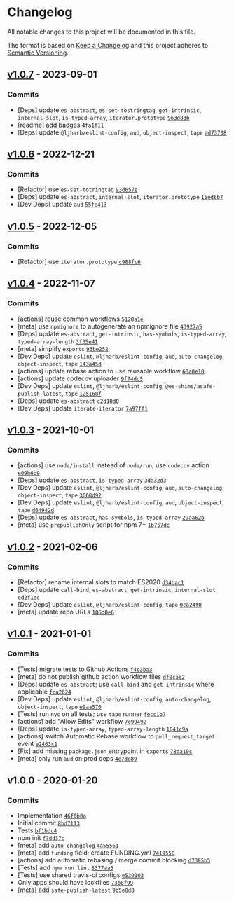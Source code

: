 # Changelog

All notable changes to this project will be documented in this file.

The format is based on [Keep a Changelog](https://keepachangelog.com/en/1.0.0/)
and this project adheres to [Semantic Versioning](https://semver.org/spec/v2.0.0.html).

## [v1.0.7](https://github.com/es-shims/es-create-array-iterator/compare/v1.0.6...v1.0.7) - 2023-09-01

### Commits

- [Deps] update `es-abstract`, `es-set-tostringtag`, `get-intrinsic`, `internal-slot`, `is-typed-array`, `iterator.prototype` [`963d83b`](https://github.com/es-shims/es-create-array-iterator/commit/963d83b93faf51afff62ad921d5be343f6bae228)
- [readme] add badges [`4fa1f11`](https://github.com/es-shims/es-create-array-iterator/commit/4fa1f1141275321b8ed4c79782a8f1dcf8b26494)
- [Deps] update `@ljharb/eslint-config`, `aud`, `object-inspect`, `tape` [`ad73708`](https://github.com/es-shims/es-create-array-iterator/commit/ad73708a3adeef2d382cf24cdbb507f13f6c54c3)

## [v1.0.6](https://github.com/es-shims/es-create-array-iterator/compare/v1.0.5...v1.0.6) - 2022-12-21

### Commits

- [Refactor] use `es-set-totringtag` [`93d657e`](https://github.com/es-shims/es-create-array-iterator/commit/93d657e7e5dcc8e0d3f76593cbd6fdc64cd28454)
- [Deps] update `es-abstract`, `internal-slot`, `iterator.prototype` [`15ed6b7`](https://github.com/es-shims/es-create-array-iterator/commit/15ed6b7268ce31064bba8285710ece18572d0acd)
- [Dev Deps] update `aud` [`55fe413`](https://github.com/es-shims/es-create-array-iterator/commit/55fe4130dc8e725fb29c459d1af5aee8da515793)

## [v1.0.5](https://github.com/es-shims/es-create-array-iterator/compare/v1.0.4...v1.0.5) - 2022-12-05

### Commits

- [Refactor] use `iterator.prototype` [`c988fc6`](https://github.com/es-shims/es-create-array-iterator/commit/c988fc61d1650f2a72bed1e1125d36a6b5144098)

## [v1.0.4](https://github.com/es-shims/es-create-array-iterator/compare/v1.0.3...v1.0.4) - 2022-11-07

### Commits

- [actions] reuse common workflows [`5128a1e`](https://github.com/es-shims/es-create-array-iterator/commit/5128a1e1eda5d4ce9aeaaf082b519cda91f0b83b)
- [meta] use `npmignore` to autogenerate an npmignore file [`43927a5`](https://github.com/es-shims/es-create-array-iterator/commit/43927a51b76eec7c89b6def351e06c7ee810d32a)
- [Deps] update `es-abstract`, `get-intrinsic`, `has-symbols`, `is-typed-array`, `typed-array-length` [`3f35e41`](https://github.com/es-shims/es-create-array-iterator/commit/3f35e41cef9caaebdeb881a2ccb3ce381f4eebb9)
- [meta] simplify `exports` [`93be252`](https://github.com/es-shims/es-create-array-iterator/commit/93be2527aab6227d3053a60b366e8cd150b0504b)
- [Dev Deps] update `eslint`, `@ljharb/eslint-config`, `aud`, `auto-changelog`, `object-inspect`, `tape` [`143a45d`](https://github.com/es-shims/es-create-array-iterator/commit/143a45ddab032483916f73112bd11b8980c82e06)
- [actions] update rebase action to use reusable workflow [`60a0e10`](https://github.com/es-shims/es-create-array-iterator/commit/60a0e10bd7a88af6ff710673f199013c5e9f0059)
- [actions] update codecov uploader [`9f74dc5`](https://github.com/es-shims/es-create-array-iterator/commit/9f74dc5ce686a4fcc728d0f7638613b48d44412a)
- [Dev Deps] update `eslint`, `@ljharb/eslint-config`, `@es-shims/asafe-publish-latest`, `tape` [`125168f`](https://github.com/es-shims/es-create-array-iterator/commit/125168f534f3a75f9c6904de5ad5b973bbc661a7)
- [Deps] update `es-abstract` [`c2d18d0`](https://github.com/es-shims/es-create-array-iterator/commit/c2d18d0f31fc5fe255d08d37294edb8354e90d23)
- [Dev Deps] update `iterate-iterator` [`7a97ff1`](https://github.com/es-shims/es-create-array-iterator/commit/7a97ff13aa42883e27f8bb6157d9099f1afe09b3)

## [v1.0.3](https://github.com/es-shims/es-create-array-iterator/compare/v1.0.2...v1.0.3) - 2021-10-01

### Commits

- [actions] use `node/install` instead of `node/run`; use `codecov` action [`e09b6b9`](https://github.com/es-shims/es-create-array-iterator/commit/e09b6b92a3aa48e6db7cb8bd0705f5bfb5bc3df0)
- [Deps] update `es-abstract`, `is-typed-array` [`3da32d3`](https://github.com/es-shims/es-create-array-iterator/commit/3da32d31d85a3631ce36df6e83d988178a0e0a61)
- [Dev Deps] update `eslint`, `@ljharb/eslint-config`, `aud`, `auto-changelog`, `object-inspect`, `tape` [`3060d92`](https://github.com/es-shims/es-create-array-iterator/commit/3060d92c87eeffb2acf16692bb403556cbf899e1)
- [Dev Deps] update `eslint`, `@ljharb/eslint-config`, `aud`, `object-inspect`, `tape` [`d64942d`](https://github.com/es-shims/es-create-array-iterator/commit/d64942d5d853c5e2020cfda6d4ba0705e80d4b0d)
- [Deps] update `es-abstract`, `has-symbols`, `is-typed-array` [`29aa62b`](https://github.com/es-shims/es-create-array-iterator/commit/29aa62b63dc53e917d93e0b9b3714746a04ac781)
- [meta] use `prepublishOnly` script for npm 7+ [`1b757dc`](https://github.com/es-shims/es-create-array-iterator/commit/1b757dc9fed4c629fe65ba33124a1ea6f3dc2c2b)

## [v1.0.2](https://github.com/es-shims/es-create-array-iterator/compare/v1.0.1...v1.0.2) - 2021-02-06

### Commits

- [Refactor] rename internal slots to match ES2020 [`d34bac1`](https://github.com/es-shims/es-create-array-iterator/commit/d34bac11c91d183064c8fa8cd0fd0dfbfd50778e)
- [Deps] update `call-bind`, `es-abstract`, `get-intrinsic`, `internal-slot` [`ed2f1ec`](https://github.com/es-shims/es-create-array-iterator/commit/ed2f1ecbd379a15ce87d351d6713b114a428f02d)
- [Dev Deps] update `eslint`, `@ljharb/eslint-config`, `tape` [`0ca24f0`](https://github.com/es-shims/es-create-array-iterator/commit/0ca24f0a114f8acf0fa6d09e7baafb45854e887d)
- [meta] update repo URLs [`186d0e6`](https://github.com/es-shims/es-create-array-iterator/commit/186d0e67fd71ab5830b99d410dd1faf96ac67ea7)

## [v1.0.1](https://github.com/es-shims/es-create-array-iterator/compare/v1.0.0...v1.0.1) - 2021-01-01

### Commits

- [Tests] migrate tests to Github Actions [`f4c3ba3`](https://github.com/es-shims/es-create-array-iterator/commit/f4c3ba3f6e3b6c4250b11ff0cabfef79327e214d)
- [meta] do not publish github action workflow files [`df0cae2`](https://github.com/es-shims/es-create-array-iterator/commit/df0cae2bd56b5023201a8164f760a0520d0cd3be)
- [Deps] update `es-abstract`; use `call-bind` and `get-intrinsic` where applicable [`fca2624`](https://github.com/es-shims/es-create-array-iterator/commit/fca2624be461e4ae313d45733791d77c9e9024e0)
- [Dev Deps] update `eslint`, `@ljharb/eslint-config`, `auto-changelog`, `object-inspect`, `tape` [`e9aa570`](https://github.com/es-shims/es-create-array-iterator/commit/e9aa5707ae3ee93c0bf0d97c326168bfab6427b7)
- [Tests] run `nyc` on all tests; use `tape` runner [`fecc1b7`](https://github.com/es-shims/es-create-array-iterator/commit/fecc1b7e0885661c2982ee64b4d281d3ac403b04)
- [actions] add "Allow Edits" workflow [`7c99492`](https://github.com/es-shims/es-create-array-iterator/commit/7c994922b0d869bafd998d376ea86a3241dbaa40)
- [Deps] update `is-typed-array`, `typed-array-length` [`1841c9a`](https://github.com/es-shims/es-create-array-iterator/commit/1841c9ad7fe81014e122c382865e2ed146a059c6)
- [actions] switch Automatic Rebase workflow to `pull_request_target` event [`e2463c1`](https://github.com/es-shims/es-create-array-iterator/commit/e2463c1a9a0cae53c775a66c4250655ce8b975e7)
- [Fix] add missing `package.json` entrypoint in `exports` [`78da10c`](https://github.com/es-shims/es-create-array-iterator/commit/78da10ce37913c93cf50537f59f2863cf34dd068)
- [meta] only run `aud` on prod deps [`4e7de89`](https://github.com/es-shims/es-create-array-iterator/commit/4e7de895b41338a76b6b6271cac10dfadcdfecfb)

## v1.0.0 - 2020-01-20

### Commits

- Implementation [`46f6b0a`](https://github.com/es-shims/es-create-array-iterator/commit/46f6b0a8aabdce8648cc238f5f5d5eb4fe2ef9fa)
- Initial commit [`8bd7113`](https://github.com/es-shims/es-create-array-iterator/commit/8bd711313a311cf78f792d30e047cc02977aa497)
- Tests [`bf1bdc4`](https://github.com/es-shims/es-create-array-iterator/commit/bf1bdc4e8208fdfd2b1d5a66cfe7cf5d7e468294)
- npm init [`f7dd37c`](https://github.com/es-shims/es-create-array-iterator/commit/f7dd37c6f750c6e39211cc5d4a98d209898b2b0d)
- [meta] add `auto-changelog` [`4a55561`](https://github.com/es-shims/es-create-array-iterator/commit/4a555617496caab355a986b1b611936acc1a421e)
- [meta] add `funding` field; create FUNDING.yml [`7419550`](https://github.com/es-shims/es-create-array-iterator/commit/7419550beabd9227c067356d3773dd520e7e4fad)
- [actions] add automatic rebasing / merge commit blocking [`d7385b5`](https://github.com/es-shims/es-create-array-iterator/commit/d7385b58f441c6723a12555b3ac69dc97c6ef6af)
- [Tests] add `npm run lint` [`8377aa5`](https://github.com/es-shims/es-create-array-iterator/commit/8377aa57f3ea6bd87dd89f8afa1bf42a02da87c9)
- [Tests] use shared travis-ci configs [`e530103`](https://github.com/es-shims/es-create-array-iterator/commit/e530103a31efdce26054acbd7f432a4f05dda9ad)
- Only apps should have lockfiles [`73b8f99`](https://github.com/es-shims/es-create-array-iterator/commit/73b8f994a23de385cc7488f345d7b58874182b92)
- [meta] add `safe-publish-latest` [`9b5e8d8`](https://github.com/es-shims/es-create-array-iterator/commit/9b5e8d808e18f8f1cb8b595e974991392f0d82f5)

